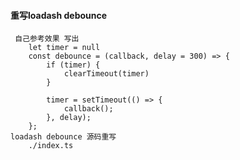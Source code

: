 #### 重写loadash debounce
     自己参考效果 写出
        let timer = null
        const debounce = (callback, delay = 300) => {
            if (timer) {
                clearTimeout(timer)
            }

            timer = setTimeout(() => {
                callback();
            }, delay);
        };
    loadash debounce 源码重写
        ./index.ts